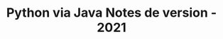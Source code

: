 ﻿---
title: Python via Java Notes de version - 2021
type: docs
weight: 10
url: /fr/java/python-via-java-release-notes-2021/
---
